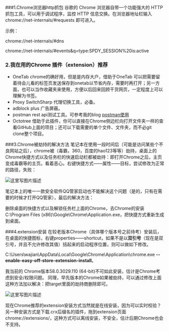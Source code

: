 ###1.Chrome浏览器http抓包
谷歌的 Chrome 浏览器自带一个功能强大的 HTTP 抓包工具，可以用于调试程序，监控 HTTP 信息交换。在浏览器地址栏输入 chrome://net-internals/#requests 即可进入。

示例：

chrome://net-internals/#dns

chrome://net-internals/#events&q=type:SPDY_SESSION%20is:active

### 2.我在用的Chrome 插件（extension）推荐
-  OneTab chrome的确好用，但是是内存大户，借助于OneTab 可以把需要留着待会儿看的标签页发送保存到onetab以节省内存，需要时再打开；另一方面，也可以当作收藏夹来使用，方便以后回来回顾干货网页，一定程度上可以理解为书签。
- Proxy SwitchSharp 代理切换工具，必备。
- adblock plus 广告屏蔽。
- postman rest api测试工具。可参考我的blog [postman使用](http://blog.csdn.net/lonelymanontheway/article/details/73320725)
- Octotree 借助于此插件，你可以直接在Chrome侧边栏向打开文件夹一样的查看GitHub上面的项目；还可以下载需要的单个文件、文件夹，而不必git clone整个项目。

###3.Chrome被劫持的解决方法
笔记本在使用一段时间后（可能是访问某些个不良网站之后），chrome被（毒霸，360，百度的hao123等等）劫持，桌面上的Chrome快捷方式以及任务栏的快速启动栏都被劫持：即打开Chrome之后，主页变成毒霸等的主页。看着恶心。右键快捷方式——属性——目标，尝试修改为正常的路径，失败：

![这里写图片描述](http://img.blog.csdn.net/20170623012937630?watermark/2/text/aHR0cDovL2Jsb2cuY3Nkbi5uZXQvbG9uZWx5bWFub250aGV3YXk=/font/5a6L5L2T/fontsize/400/fill/I0JBQkFCMA==/dissolve/70/gravity/SouthEast)

笔记本上的唯一一款安全软件QQ管家启动也不能解决这个问题（是的，只有在需要的时候才打开QQ管家），最后的解决方法：

删除桌面的快捷方式以及解锁任务栏上面的Chrome，去Chrome的安装C:\Program Files (x86)\Google\Chrome\Application.exe，把快捷方式重新生成到桌面。

###4.extension安装
在较老版本Chrome（具体哪个版本号之前待考）安装后，在桌面的快捷图标，右键properties——shortcut，如果不是以**双引号**（现在是双引号，并且不允许修改其值）括起来的启动程序位置，则可以做如下修改。

C:\Users\wajian\AppData\Local\Google\Chrome\Application\chrome.exe **--enable-easy-off-store-extension-install**。

我当前的 Chrome版本58.0.3029.110 (64-bit)不可如此安装，估计是Chrome考虑到安全/权限问题。
同理，早先版本的Chrome如果被劫持，可以通过修改上面这种方法加以解决：把target里面的劫持商删除即可。

![这里写图片描述](http://img.blog.csdn.net/20170623014155443?watermark/2/text/aHR0cDovL2Jsb2cuY3Nkbi5uZXQvbG9uZWx5bWFub250aGV3YXk=/font/5a6L5L2T/fontsize/400/fill/I0JBQkFCMA==/dissolve/70/gravity/SouthEast)

现在Chrome推荐的extension安装方式当然就是在线安装，因为可以实时校验？另一种安装方式是下载.crx后缀名的插件，拖到extension页面chrome://extensions/，这种方式可以离线安装，不安全，估计后期Chrome也会不支持。
